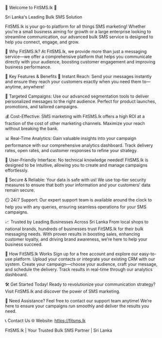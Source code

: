 🌟 Welcome to FitSMS.lk 🌟

Sri Lanka's Leading Bulk SMS Solution

FitSMS.lk is your go-to platform for all things SMS marketing! Whether you're a small business aiming for growth or a large enterprise looking to streamline communication, our advanced bulk SMS service is designed to help you connect, engage, and grow.

🚀 Why FitSMS.lk?
At FitSMS.lk, we provide more than just a messaging service—we offer a comprehensive platform that helps you communicate directly with your audience, boosting customer engagement and improving business performance.

🔑 Key Features & Benefits
💬 Instant Reach: Send your messages instantly and ensure they reach your customers exactly when you need them to—anytime, anywhere!

🎯 Targeted Campaigns: Use our advanced segmentation tools to deliver personalized messages to the right audience. Perfect for product launches, promotions, and tailored campaigns.

💰 Cost-Effective: SMS marketing with FitSMS.lk offers a high ROI at a fraction of the cost of other marketing channels. Maximize your reach without breaking the bank.

📊 Real-Time Analytics: Gain valuable insights into your campaign performance with our comprehensive analytics dashboard. Track delivery rates, open rates, and customer responses to refine your strategy.

📱 User-Friendly Interface: No technical knowledge needed! FitSMS.lk is designed to be intuitive, allowing you to create and manage campaigns effortlessly.

🔐 Secure & Reliable: Your data is safe with us! We use top-tier security measures to ensure that both your information and your customers' data remain secure.

⏲️ 24/7 Support: Our expert support team is available around the clock to help you with any queries, ensuring seamless operations for your SMS campaigns.

📈 Trusted by Leading Businesses Across Sri Lanka
From local shops to national brands, hundreds of businesses trust FitSMS.lk for their bulk messaging needs. With proven results in boosting sales, enhancing customer loyalty, and driving brand awareness, we’re here to help your business succeed.

📌 How FitSMS.lk Works
Sign up for a free account and explore our easy-to-use platform.
Upload your contacts or integrate your existing CRM with our system.
Create your campaign—choose your audience, craft your message, and schedule the delivery.
Track results in real-time through our analytics dashboard.

🛠️ Get Started Today!
Ready to revolutionize your communication strategy?
Visit FitSMS.lk and discover the power of SMS marketing.

🤝 Need Assistance?
Feel free to contact our support team anytime!
We’re here to ensure your campaigns run smoothly and deliver the results you need.

📞 Contact Us
🌐 Website: https://fitsms.lk

FitSMS.lk | Your Trusted Bulk SMS Partner | Sri Lanka
